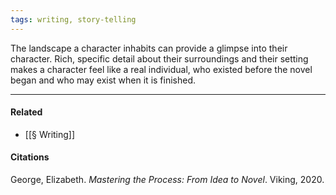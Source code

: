 ```yaml
---
tags: writing, story-telling
---
```


The landscape a character inhabits can provide a glimpse into their character. Rich, specific detail about their surroundings and their setting makes a character feel like a real individual, who existed before the novel began and who may exist when it is finished.

---

#### Related

-   [[§ Writing]]

#### Citations

George, Elizabeth. _Mastering the Process: From Idea to Novel_. Viking, 2020.